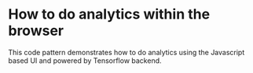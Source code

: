 # How to do analytics within the browser

This code pattern demonstrates how to do analytics using the Javascript based UI and powered by Tensorflow backend.

